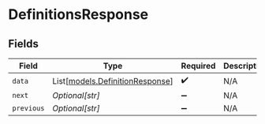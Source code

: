 # DefinitionsResponse


## Fields

| Field                                                              | Type                                                               | Required                                                           | Description                                                        |
| ------------------------------------------------------------------ | ------------------------------------------------------------------ | ------------------------------------------------------------------ | ------------------------------------------------------------------ |
| `data`                                                             | List[[models.DefinitionResponse](../models/definitionresponse.md)] | :heavy_check_mark:                                                 | N/A                                                                |
| `next`                                                             | *Optional[str]*                                                    | :heavy_minus_sign:                                                 | N/A                                                                |
| `previous`                                                         | *Optional[str]*                                                    | :heavy_minus_sign:                                                 | N/A                                                                |